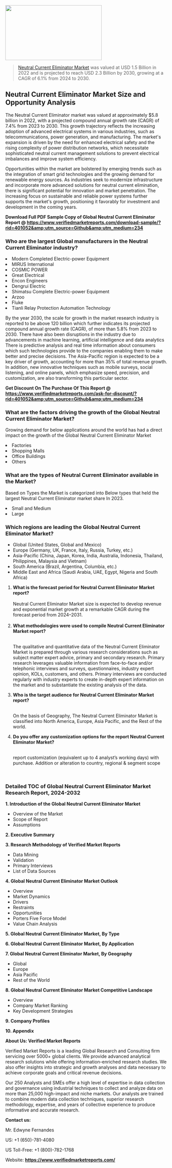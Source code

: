 <img src="https://ffe5etoiles.com/wp-content/uploads/2024/12/MST1-300x171.png" alt="" width="300" height="171" class="alignnone size-medium wp-image-20088" /><blockquote><p><p><a href="https://www.verifiedmarketreports.com/download-sample/?rid=401052&utm_source=Github&utm_medium=234" target="_blank">Neutral Current Eliminator Market</a> was valued at USD 1.5 Billion in 2022 and is projected to reach USD 2.3 Billion by 2030, growing at a CAGR of 6.1% from 2024 to 2030.</p></blockquote><p><h2>Neutral Current Eliminator Market Size and Opportunity Analysis</h2><p>The Neutral Current Eliminator market was valued at approximately $5.8 billion in 2022, with a projected compound annual growth rate (CAGR) of 7.4% from 2023 to 2030. This growth trajectory reflects the increasing adoption of advanced electrical systems in various industries, such as telecommunications, power generation, and manufacturing. The market's expansion is driven by the need for enhanced electrical safety and the rising complexity of power distribution networks, which necessitate sophisticated neutral current management solutions to prevent electrical imbalances and improve system efficiency.</p><p>Opportunities within the market are bolstered by emerging trends such as the integration of smart grid technologies and the growing demand for renewable energy sources. As industries seek to modernize infrastructure and incorporate more advanced solutions for neutral current elimination, there is significant potential for innovation and market penetration. The increasing focus on sustainable and reliable power systems further supports the market's growth, positioning it favorably for investment and development in the coming years.</p></p><p class=""><strong>Download Full PDF Sample Copy of Global Neutral Current Eliminator Report @ <a href="https://www.verifiedmarketreports.com/download-sample/?rid=401052&amp;utm_source=Github&amp;utm_medium=234" target="_blank">https://www.verifiedmarketreports.com/download-sample/?rid=401052&amp;utm_source=Github&amp;utm_medium=234</a></strong></p><h3 id="" class="">Who are the largest Global manufacturers in the Neutral Current Eliminator industry?</h3><p><li>Modern Completed Electric-power Equipment</li><li> MIRUS International</li><li> COSMIC POWER</li><li> Great Electrical</li><li> Encon Engineers</li><li> Dengrui Electric</li><li> Shimatsu Complete Electric-power Equipment</li><li> Arzoo</li><li> Fluke</li><li> Tianli Relay Protection Automation Technology</li></p><div class=""><div class="" dir="" data-message-author-role="" data-message-id="" data-message-model-slug=""><div class=""><div class=""><div class=""><div class="" dir="" data-message-author-role="" data-message-id="" data-message-model-slug=""><div class=""><div class=""><p>By the year 2030, the scale for growth in the market research industry is reported to be above 120 billion which further indicates its projected compound annual growth rate (CAGR), of more than 5.8% from 2023 to 2030. There have also been disruptions in the industry due to advancements in machine learning, artificial intelligence and data analytics There is predictive analysis and real time information about consumers which such technologies provide to the companies enabling them to make better and precise decisions. The Asia-Pacific region is expected to be a key driver of growth, accounting for more than 35% of total revenue growth. In addition, new innovative techniques such as mobile surveys, social listening, and online panels, which emphasize speed, precision, and customization, are also transforming this particular sector.</p><p><strong>Get Discount On The Purchase Of This Report @&nbsp; <a href="https://www.verifiedmarketreports.com/ask-for-discount/?rid=401052&amp;utm_source=Github&amp;utm_medium=234" target="_blank">https://www.verifiedmarketreports.com/ask-for-discount/?rid=401052&amp;utm_source=Github&amp;utm_medium=234</a></strong></p></div></div></div></div></div></div></div></div><h3 id="" class="">What are the factors driving the growth of the Global Neutral Current Eliminator Market?</h3><p id="" class="">Growing demand for below applications around the world has had a direct impact on the growth of the Global Neutral Current Eliminator Market</p><p id="" class=""><li>Factories</li><li> Shopping Malls</li><li> Office Buildings</li><li> Others</li></p><h3 id="" class="">What are the types of Neutral Current Eliminator available in the Market?</h3><p id="" class="">Based on Types the Market is categorized into Below types that held the largest Neutral Current Eliminator market share In 2023.</p><p id="" class=""><li>Small and Medium</li><li> Large</li></p><h3 id="" class="">Which regions are leading the Global Neutral Current Eliminator Market?</h3><ul><li>Global (United States, Global and Mexico)</li><li>Europe (Germany, UK, France, Italy, Russia, Turkey, etc.)</li><li>Asia-Pacific (China, Japan, Korea, India, Australia, Indonesia, Thailand, Philippines, Malaysia and Vietnam)</li><li>South America (Brazil, Argentina, Columbia, etc.)</li><li>Middle East and Africa (Saudi Arabia, UAE, Egypt, Nigeria and South Africa)</li></ul><p><ol><li><strong>What is the forecast period for Neutral Current Eliminator Market report?<br /></strong><br /><span data-sheets-root="1" data-sheets-value="{&quot;1&quot;:2,&quot;2&quot;:&quot;XXXX size is expected to develop revenue and exponential market growth at a remarkable CAGR during the forecast period from 2024&ndash;2030.&quot;}" data-sheets-userformat="{&quot;2&quot;:12674,&quot;4&quot;:{&quot;1&quot;:2,&quot;2&quot;:16776960},&quot;10&quot;:2,&quot;11&quot;:0,&quot;15&quot;:&quot;Arial&quot;,&quot;16&quot;:12}">Neutral Current Eliminator Market size is expected to develop revenue and exponential market growth at a remarkable CAGR during the forecast period from 2024&ndash;2031.</span><br /><br /></li><li><strong>What methodologies were used to compile Neutral Current Eliminator Market report?<br /><br /></strong><p>The qualitative and quantitative data of the&nbsp;Neutral Current Eliminator Market is prepared through various research considerations such as subject matter expert advice, primary and secondary research. Primary research leverages valuable information from face-to-face and/or telephonic interviews and surveys, questionnaires, industry expert opinion, KOLs, customers, and others. Primary interviews are conducted regularly with industry experts to create in-depth expert information on the market and to substantiate the existing analysis of the data.&nbsp;</p></li><li><strong>Who is the target audience for Neutral Current Eliminator Market report?<br /><br /></strong><p>On the basis of Geography, The&nbsp;Neutral Current Eliminator Market is classified into North America, Europe, Asia Pacific, and the Rest of the world.</p></li><li><strong>Do you offer any customization options for the report Neutral Current Eliminator Market?<br /><br /></strong><p>report customization (equivalent up to 4 analyst&rsquo;s working days) with purchase. Addition or alteration to country, regional &amp; segment scope</p><p>&nbsp;</p></li></ol></p><h3 id="" class="">Detailed TOC of Global Neutral Current Eliminator Market Research Report, 2024-2032</h3><p id="" class=""><strong>1. Introduction of the Global Neutral Current Eliminator Market</strong></p><ul><li>Overview of the Market</li><li>Scope of Report</li><li>Assumptions</li></ul><p id="" class=""><strong>2. Executive Summary</strong></p><p id="" class=""><strong>3. Research Methodology of&nbsp;Verified Market Reports</strong></p><ul><li>Data Mining</li><li>Validation</li><li>Primary Interviews</li><li>List of Data Sources</li></ul><p id="" class=""><strong>4. Global Neutral Current Eliminator Market Outlook</strong></p><ul><li>Overview</li><li>Market Dynamics</li><li>Drivers</li><li>Restraints</li><li>Opportunities</li><li>Porters Five Force Model</li><li>Value Chain Analysis</li></ul><p id="" class=""><strong>5. Global Neutral Current Eliminator Market, By&nbsp;Type</strong></p><p id="" class=""><strong>6. Global Neutral Current Eliminator Market, By Application</strong></p><p id="" class=""><strong>7. Global Neutral Current Eliminator Market, By Geography</strong></p><ul><li>Global</li><li>Europe</li><li>Asia Pacific</li><li>Rest of the World</li></ul><p id="" class=""><strong>8. Global Neutral Current Eliminator Market Competitive Landscape</strong></p><ul><li>Overview</li><li>Company Market Ranking</li><li>Key Development Strategies</li></ul><p id="" class=""><strong>9. Company Profiles</strong></p><p id="" class=""><strong>10. Appendix</strong></p><p id="" class=""><strong>About Us: Verified Market Reports</strong></p><p id="" class="">Verified Market Reports is a leading Global Research and Consulting firm servicing over 5000+ global clients. We provide advanced analytical research solutions while offering information-enriched research studies. We also offer insights into strategic and growth analyses and data necessary to achieve corporate goals and critical revenue decisions.</p><p id="" class="">Our 250 Analysts and SMEs offer a high level of expertise in data collection and governance using industrial techniques to collect and analyze data on more than 25,000 high-impact and niche markets. Our analysts are trained to combine modern data collection techniques, superior research methodology, expertise, and years of collective experience to produce informative and accurate research.</p><p id="" class=""><strong>Contact us:</strong></p><p id="" class="">Mr. Edwyne Fernandes</p><p id="" class="">US: +1 (650)-781-4080</p><p id="" class="">US Toll-Free: +1 (800)-782-1768</p><p id="" class="">Website: <a target="" data-test-app-aware-link=""><strong>https://www.verifiedmarketreports.com/</strong></a></p>
